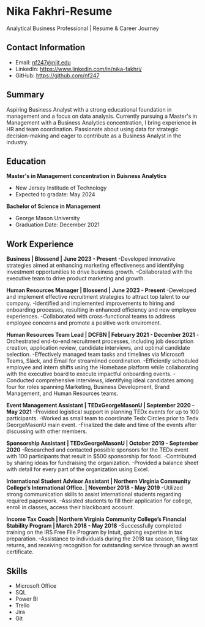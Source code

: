 # Nika Fakhri-Resume
Analytical Business Professional | Resume &amp; Career Journey

## Contact Information
- Email: nf247@njit.edu
- LinkedIn: https://www.linkedin.com/in/nika-fakhri/
- GitHub: https://github.com/nf247

## Summary
Aspiring Business Analyst with a strong educational foundation in management and a focus on data analysis. Currently pursuing a Master's in Management with a Business Analytics concentration, I bring experience in HR and team coordination. Passionate about using data for strategic decision-making and eager to contribute as a Business Analyst in the industry.

## Education
**Master's in Management concentration in Buisness Analytics**
- New Jersey Institude of Technology
- Expected to gradate: May 2024

**Bachelor of Science in Management**
- George Mason University
- Graduation Date: December 2021

## Work Experience
**Business  | Blossend | June 2023 - Present**
-Developed innovative strategies aimed at enhancing marketing effectiveness and identifying investment opportunities to drive business growth.
-Collaborated with the executive team to drive product marketing and growth.

**Human Resources Manager  | Blossend | June 2023 - Present**
-Developed and implement effective recruitment strategies to attract top talent to our company.
-Identified and implemented improvements to hiring and onboarding processes, resulting in enhanced efficiency and new employee experiences.
-Collaborated with cross-functional teams to address employee concerns and promote a positive work enviroment.

**Human Resources Team Lead  | DCFBN | February 2021 - December 2021**
-Orchestrated end-to-end recruitment processes, including job description creation, application review, candidate interviews, and optimal candidate selection.
-Effectively managed team tasks and timelines via Microsoft Teams, Slack, and Email for streamlined coordination.
-Efficiently scheduled employee and intern shifts using the Homebase platform while collaborating with the executive board to execute impactful onboarding events.
-Conducted comprehensive interviews, identifying ideal candidates among four for roles spanning Marketing, Business Development, Brand Management, and Human Resources teams.

**Event Management Assistant  | TEDxGeorgeMasonU | September 2020 - May 2021**
-Provided logistical support in planning TEDx events for up to 100 participants.
-Worked as small team to coordinate Tedx Circles prior to Tedx GeorgeMasonU main event.
-Finalized the date and time of the events after discussing with other members.

**Sponsorship Assistant  | TEDxGeorgeMasonU | October 2019 - September 2020**
-Researched and contacted possible sponsors for the TEDx event with 100 participants that result in $500 sponsorship for food.
-Contributed by sharing ideas for fundraising the organization.
-Provided a balance sheet with detail for every part of the organization using Excel.

**International Student Advisor Assistant  | Northern Virginia Community College’s International Office. | November 2018 - May 2019**
-Utilized strong communication skills to assist international students regarding required paperwork.
-Assisted students to fill their application for college, enroll in classes, access their blackboard account.

**Income Tax Coach  | Northern Virginia Community College’s Financial Stability Program | March 2018 - May 2018**
-Successfully completed training on the IRS Free File Program by Intuit, gaining expertise in tax preparation.
-Assistance to individuals during the 2018 tax season, filing tax returns, and receiving recognition for outstanding service through an award certificate.

## Skills
- Microsoft Office
- SQL
- Power BI
- Trello
- Jira
- Git
